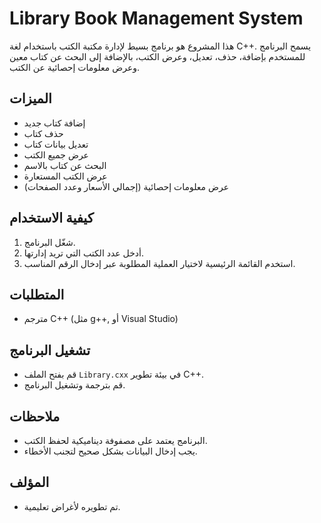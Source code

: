 # Library Book Management System

هذا المشروع هو برنامج بسيط لإدارة مكتبة الكتب باستخدام لغة C++. يسمح البرنامج للمستخدم بإضافة، حذف، تعديل، وعرض الكتب، بالإضافة إلى البحث عن كتاب معين وعرض معلومات إحصائية عن الكتب.

## الميزات

- إضافة كتاب جديد
- حذف كتاب
- تعديل بيانات كتاب
- عرض جميع الكتب
- البحث عن كتاب بالاسم
- عرض الكتب المستعارة
- عرض معلومات إحصائية (إجمالي الأسعار وعدد الصفحات)

## كيفية الاستخدام

1. شغّل البرنامج.
2. أدخل عدد الكتب التي تريد إدارتها.
3. استخدم القائمة الرئيسية لاختيار العملية المطلوبة عبر إدخال الرقم المناسب.

## المتطلبات

- مترجم C++ (مثل g++, أو Visual Studio)

## تشغيل البرنامج

- قم بفتح الملف `Library.cxx` في بيئة تطوير C++.
- قم بترجمة وتشغيل البرنامج.

## ملاحظات

- البرنامج يعتمد على مصفوفة ديناميكية لحفظ الكتب.
- يجب إدخال البيانات بشكل صحيح لتجنب الأخطاء.

## المؤلف

- تم تطويره لأغراض تعليمية.
